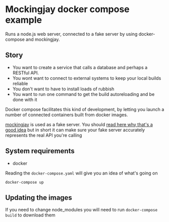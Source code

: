 # Mockingjay docker compose example

Runs a node.js web server, connected to a fake server by using docker-compose and mockingjay.

## Story

- You want to create a service that calls a database and perhaps a RESTful API.
- You wont want to connect to external systems to keep your local builds reliable
- You don't want to have to install loads of rubbish
- You want to run one command to get the build autoreloading and be done with it

Docker compose facilitates this kind of development, by letting you launch a number of connected containers built from docker images.

[mockingjay](https://github.com/quii/mockingjay-server) is used as a fake server. You should [read here why that's a good idea](https://github.com/quii/mockingjay-server/wiki/Rationale) but in short it can make sure your fake server accurately represents the real API you're calling

## System requirements

- docker

Reading the `docker-compose.yaml` will give you an idea of what's going on

    docker-compose up

## Updating the images

If you need to change node_modules you will need to run `docker-compose build` to download them
